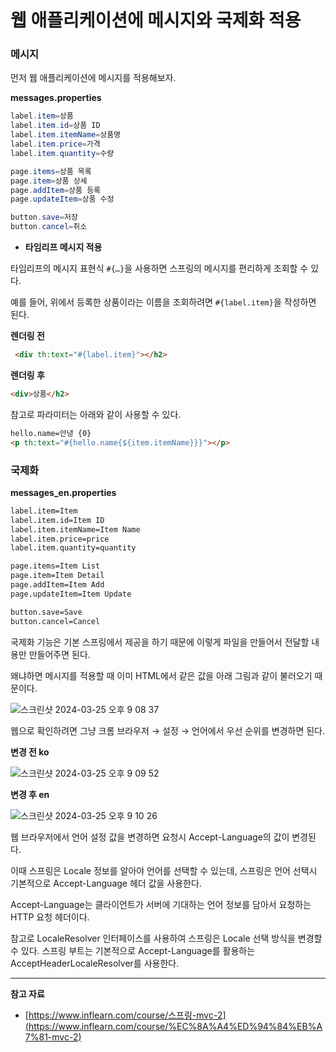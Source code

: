 # 웹 애플리케이션에 메시지와 국제화 적용

### 메시지

먼저 웹 애플리케이션에 메시지를 적용해보자.

**messages.properties**

```java
label.item=상품
label.item.id=상품 ID
label.item.itemName=상품명
label.item.price=가격
label.item.quantity=수량

page.items=상품 목록
page.item=상품 상세
page.addItem=상품 등록
page.updateItem=상품 수정

button.save=저장
button.cancel=취소
```

- **타임리프 메시지 적용**

타임리프의 메시지 표현식 `#{…}`을 사용하면 스프링의 메시지를 편리하게 조회할 수 있다.

예를 들어, 위에서 등록한 상품이라는 이름을 조회하려면 `#{label.item}`을 작성하면 된다.

**렌더링 전**

```html
 <div th:text="#{label.item}"></h2>
```

**렌더링 후** 

```html
<div>상품</h2>
```

참고로 파라미터는 아래와 같이 사용할 수 있다.

```html
hello.name=안녕 {0}
<p th:text="#{hello.name{${item.itemName}}}"></p>
```

### 국제화

**messages_en.properties**

```html
label.item=Item
label.item.id=Item ID
label.item.itemName=Item Name
label.item.price=price
label.item.quantity=quantity

page.items=Item List
page.item=Item Detail
page.addItem=Item Add
page.updateItem=Item Update

button.save=Save
button.cancel=Cancel
```

국제화 기능은 기본 스프링에서 제공을 하기 때문에 이렇게 파일을 만들어서 전달할 내용만 만들어주면 된다.

왜냐하면 메시지를 적용할 때 이미 HTML에서 같은 값을 아래 그림과 같이 불러오기 때문이다.

![스크린샷 2024-03-25 오후 9 08 37](https://github.com/Heo-y-y/development-blog/assets/112863029/966b4645-1d22-4b5d-a631-be9fc4a1c186)

웹으로 확인하려면 그냥 크롬 브라우저 → 설정 → 언어에서 우선 순위를 변경하면 된다.

**변경 전 ko**

![스크린샷 2024-03-25 오후 9 09 52](https://github.com/Heo-y-y/development-blog/assets/112863029/d8f1d9f5-2949-4260-9979-b580327b0355)

**변경 후 en**

![스크린샷 2024-03-25 오후 9 10 26](https://github.com/Heo-y-y/development-blog/assets/112863029/4ca6e408-35ef-4d84-8fbf-399d19e4b6f2)

웹 브라우저에서 언어 설정 값을 변경하면 요청시 Accept-Language의 값이 변경된다.

이때 스프링은 Locale 정보를 알아야 언어를 선택할 수 있는데, 스프링은 언어 선택시 기본적으로 Accept-Language 헤더 값을 사용한다.

Accept-Language는 클라이언트가 서버에 기대하는 언어 정보를 담아서 요청하는 HTTP 요청 헤더이다.

참고로 LocaleResolver 인터페이스를 사용하여 스프링은 Locale 선택 방식을 변경할 수 있다. 스프링 부트는 기본적으로 Accept-Language를 활용하는 AcceptHeaderLocaleResolver를 사용한다.

---

**참고 자료**

- [https://www.inflearn.com/course/스프링-mvc-2](https://www.inflearn.com/course/%EC%8A%A4%ED%94%84%EB%A7%81-mvc-2)
